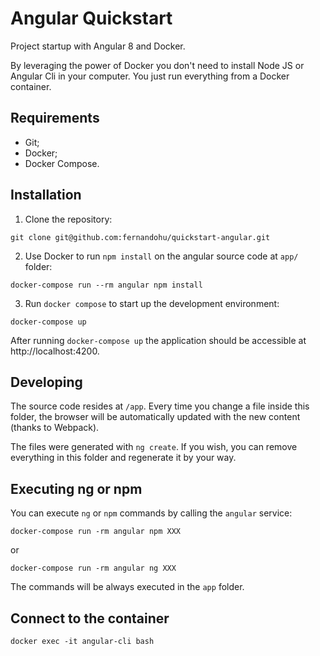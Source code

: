 # Angular Quickstart

Project startup with Angular 8 and Docker. 

By leveraging the power of Docker you don't need to install Node JS or Angular Cli in your computer. You just run everything from a Docker container.

## Requirements

- Git;
- Docker;
- Docker Compose.

## Installation

1) Clone the repository:

```
git clone git@github.com:fernandohu/quickstart-angular.git
```

2) Use Docker to run `npm install` on the angular source code at `app/` folder:

```
docker-compose run --rm angular npm install
```

3) Run `docker compose` to start up the development environment:

```
docker-compose up
```

After running `docker-compose up` the application should be accessible at http://localhost:4200.

## Developing

The source code resides at `/app`. Every time you change a file inside this folder, the browser will be automatically updated with the new content (thanks to Webpack). 

The files were generated with `ng create`. If you wish, you can remove everything in this folder and regenerate it by your way.

## Executing ng or npm 

You can execute `ng` or `npm` commands by calling the `angular` service:

```
docker-compose run -rm angular npm XXX
```

or

```
docker-compose run -rm angular ng XXX
```

The commands will be always executed in the `app` folder.

## Connect to the container

```
docker exec -it angular-cli bash
```
